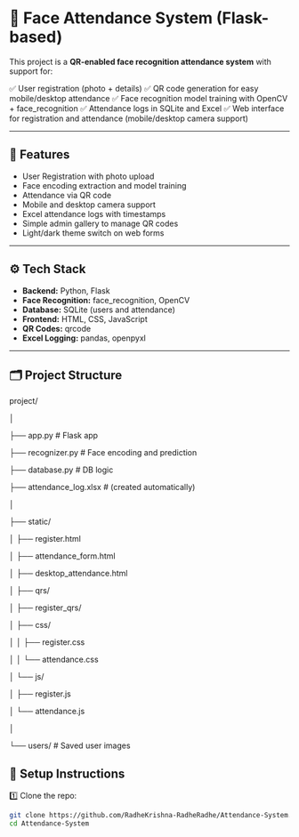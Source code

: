 # 📸 Face Attendance System (Flask-based)

This project is a **QR-enabled face recognition attendance system** with support for:

✅ User registration (photo + details)
✅ QR code generation for easy mobile/desktop attendance
✅ Face recognition model training with OpenCV + face_recognition
✅ Attendance logs in SQLite and Excel
✅ Web interface for registration and attendance (mobile/desktop camera support)

---

## 🚀 Features

- User Registration with photo upload
- Face encoding extraction and model training
- Attendance via QR code
- Mobile and desktop camera support
- Excel attendance logs with timestamps
- Simple admin gallery to manage QR codes
- Light/dark theme switch on web forms

---

## ⚙️ Tech Stack

- **Backend:** Python, Flask
- **Face Recognition:** face_recognition, OpenCV
- **Database:** SQLite (users and attendance)
- **Frontend:** HTML, CSS, JavaScript
- **QR Codes:** qrcode
- **Excel Logging:** pandas, openpyxl

---

## 🗂️ Project Structure

project/

│

├── app.py                # Flask app

├── recognizer.py            # Face encoding and prediction

├── database.py              # DB logic

├── attendance_log.xlsx      # (created automatically)

│

├── static/

│   ├── register.html

│   ├── attendance_form.html

│   ├── desktop_attendance.html

│   ├── qrs/

│   ├── register_qrs/

│   ├── css/

│   │   ├── register.css

│   │   └── attendance.css

│   └── js/

│       ├── register.js

│       └── attendance.js

│

└── users/                    # Saved user images

## 🧩 Setup Instructions

1️⃣ Clone the repo:

```bash
git clone https://github.com/RadheKrishna-RadheRadhe/Attendance-System.git
cd Attendance-System
```

